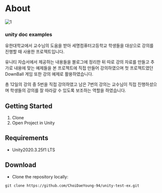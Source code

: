 # About

![1](https://user-images.githubusercontent.com/66999597/220014792-998204f7-25c6-4bf8-9679-b142d4a7e90e.jpg)

### unity doc examples

유한대학교에서 교수님의 도움을 받아 세명컴퓨터고등학교 학생들을 대상으로 강의를 진행할 때 사용한 프로젝트입니다.

유니티 자습서에서 제공하는 내용들을 블로그에 정리한 뒤 따로 강의 자료를 만들고 추가로 내용에 맞는 예제들을 본 프로젝트에 직접 만들어 강의하였으며 첫 프로젝트였던 DownBall 게임 또한 강의 예제로 활용하였습니다.

총 12일의 강의 중 5번을 직접 강의하였고 남은 7번의 강의는 교수님이 직접 진행하셨으며 학생들의 강의를 잘 따라갈 수 있도록 보조하는 역할을 하였습니다.

## Getting Started

1. Clone
2. Open Project in Unity

## Requirements
- Unity2020.3.25f1 LTS

## Download

- Clone the repository locally:
~~~
git clone https://github.com/ChoiDaeYoung-94/unity-test-ex.git
~~~
